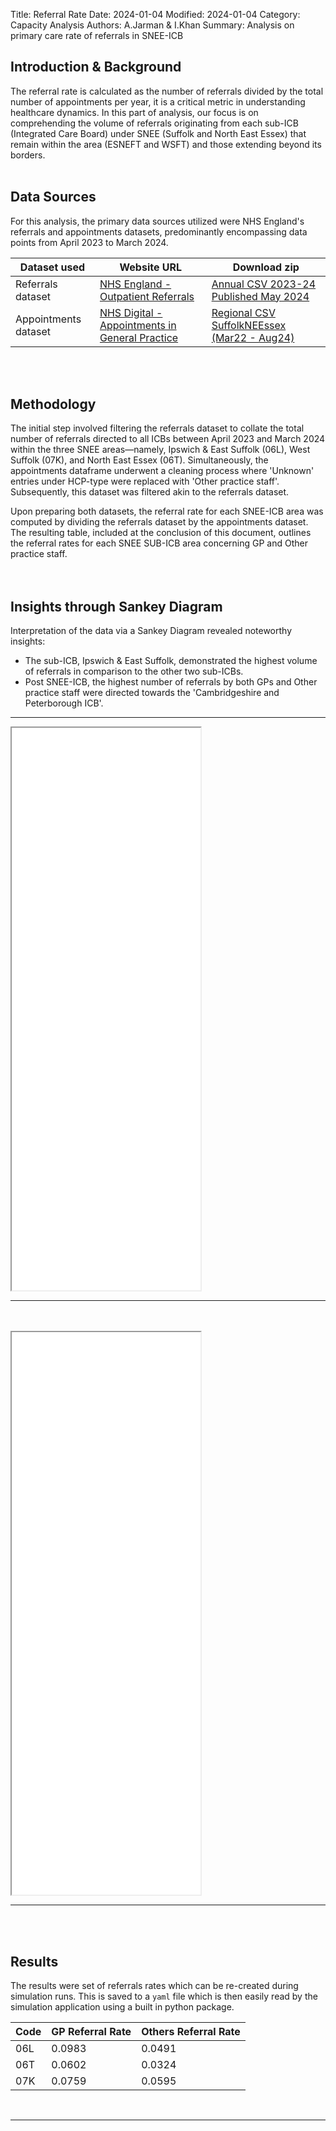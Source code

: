 Title: Referral Rate
Date: 2024-01-04
Modified: 2024-01-04
Category: Capacity Analysis
Authors: A.Jarman & I.Khan
Summary: Analysis on primary care rate of referrals in SNEE-ICB 


## Introduction & Background
The referral rate is calculated as the number of referrals divided by the total number of appointments per year, it is a critical metric in understanding healthcare dynamics. In this part of analysis, our focus is on comprehending the volume of referrals originating from each sub-ICB (Integrated Care Board) under SNEE (Suffolk and North East Essex) that remain within the area (ESNEFT and WSFT) and those extending beyond its borders.
<br><br>

## Data Sources
For this analysis, the primary data sources utilized were NHS England's referrals and appointments datasets, predominantly encompassing data points from April 2023 to March 2024.
<table>
    <thead>
        <tr>
            <th>Dataset used</th>
            <th>Website URL</th>
            <th>Download zip</th>
        </tr>
    </thead>
    <tbody>
        <tr>
            <td>Referrals dataset</td>
            <td><a href="https://www.england.nhs.uk/statistics/statistical-work-areas/outpatient-referrals/">NHS England - Outpatient Referrals</a></td>
            <td><a href="https://www.england.nhs.uk/statistics/wp-content/uploads/sites/2/2024/05/Annual-CSV-2023-24-Published-May-2024-59834-1.zip">Annual CSV 2023-24 Published May 2024</a></td>
        </tr>
        <tr>
            <td>Appointments dataset</td>
            <td><a href="https://digital.nhs.uk/data-and-information/publications/statistical/appointments-in-general-practice">NHS Digital - Appointments in General Practice</a></td>
            <td><a href="https://files.digital.nhs.uk/D5/4B437E/Appointments_GP_Regional_CSV_Aug_24.zip">Regional CSV SuffolkNEEssex (Mar22 - Aug24)</a></td>
        </tr>
    </tbody>
</table>
<br><br>

## Methodology
The initial step involved filtering the referrals dataset to collate the total number of referrals directed to all ICBs between April 2023 and March 2024 within the three SNEE areas—namely, Ipswich & East Suffolk (06L), West Suffolk (07K), and North East Essex (06T). Simultaneously, the appointments dataframe underwent a cleaning process where 'Unknown' entries under HCP-type were replaced with 'Other practice staff'. Subsequently, this dataset was filtered akin to the referrals dataset.

Upon preparing both datasets, the referral rate for each SNEE-ICB area was computed by dividing the referrals dataset by the appointments dataset. The resulting table, included at the conclusion of this document, outlines the referral rates for each SNEE SUB-ICB area concerning GP and Other practice staff.
<br><br><br>

## Insights through Sankey Diagram
Interpretation of the data via a Sankey Diagram revealed noteworthy insights:

- The sub-ICB, Ipswich & East Suffolk, demonstrated the highest volume of referrals in comparison to the other two sub-ICBs.
- Post SNEE-ICB, the highest number of referrals by both GPs and Other practice staff were directed towards the 'Cambridgeshire and Peterborough ICB'.

<hr>
<iframe src="Referral_rate_2_sankey.html" width="60%" height="900px"></iframe>
<hr><br><br>
<iframe src="Referral_rate_4_sankey.html" width="60%" height="900px"></iframe>
<hr><br><br>

## Results
The results were set of referrals rates which can be re-created during simulation runs. This is saved to a `yaml` file which is then easily read by the simulation application using a built in python package.

<table>
    <thead>
        <tr>
            <th>Code</th>
            <th>GP Referral Rate</th>
            <th>Others Referral Rate</th>
        </tr>
    </thead>
    <tbody>
        <tr>
            <td>06L</td>
            <td>0.0983</td>
            <td>0.0491</td>
        </tr>
        <tr>
            <td>06T</td>
            <td>0.0602</td>
            <td>0.0324</td>
        </tr>
        <tr>
            <td>07K</td>
            <td>0.0759</td>
            <td>0.0595</td>
        </tr>
    </tbody>
</table>


<br><hr><br>